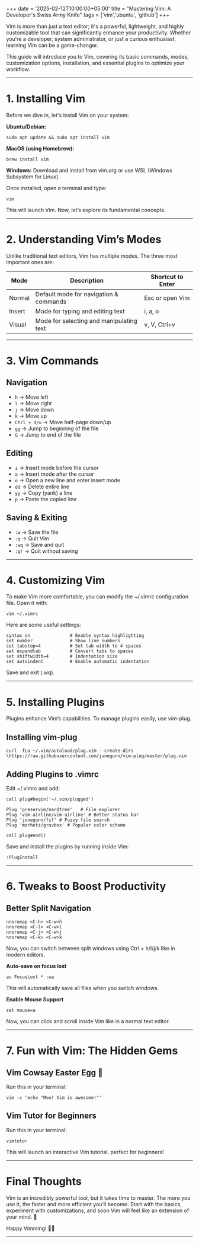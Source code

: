 +++
date = '2025-02-12T10:00:00+05:00'
title = "Mastering Vim: A Developer's Swiss Army Knife"
tags = ['vim','ubuntu', 'github']
+++



Vim is more than just a text editor; it's a powerful, lightweight, and highly customizable tool that can significantly enhance your productivity. Whether you're a developer, system administrator, or just a curious enthusiast, learning Vim can be a game-changer.

This guide will introduce you to Vim, covering its basic commands, modes, customization options, installation, and essential plugins to optimize your workflow.

---

# 1. Installing Vim

Before we dive in, let's install Vim on your system:

**Ubuntu/Debian:**

`sudo apt update && sudo apt install vim`

**MacOS (using Homebrew):**

`brew install vim`

**Windows:**
Download and install from vim.org or use WSL (Windows Subsystem for Linux).

Once installed, open a terminal and type:

`vim`

This will launch Vim. Now, let’s explore its fundamental concepts.

---

# 2. Understanding Vim’s Modes

Unlike traditional text editors, Vim has multiple modes. The three most important ones are:

| Mode    | Description                                | Shortcut to Enter        |
|---------|--------------------------------------------|--------------------------|
| Normal  | Default mode for navigation & commands     | Esc or open Vim          |
| Insert  | Mode for typing and editing text          | i, a, o                  |
| Visual  | Mode for selecting and manipulating text  | v, V, Ctrl+v             |

---

# 3. Vim Commands

## Navigation
- `h` → Move left
- `l` → Move right
- `j` → Move down
- `k` → Move up
- `Ctrl + d/u` → Move half-page down/up
- `gg` → Jump to beginning of the file
- `G` → Jump to end of the file

## Editing
- `i` → Insert mode before the cursor
- `a` → Insert mode after the cursor
- `o` → Open a new line and enter insert mode
- `dd` → Delete entire line
- `yy` → Copy (yank) a line
- `p` → Paste the copied line

## Saving & Exiting
- `:w` → Save the file
- `:q` → Quit Vim
- `:wq` → Save and quit
- `:q!` → Quit without saving

---

# 4. Customizing Vim

To make Vim more comfortable, you can modify the ~/.vimrc configuration file. Open it with:

`vim ~/.vimrc`

Here are some useful settings:

```vim
syntax on               # Enable syntax highlighting
set number              # Show line numbers
set tabstop=4           # Set tab width to 4 spaces
set expandtab           # Convert tabs to spaces
set shiftwidth=4        # Indentation size
set autoindent          # Enable automatic indentation
```

Save and exit (:wq).

---

# 5. Installing Plugins

Plugins enhance Vim’s capabilities. To manage plugins easily, use vim-plug.

## Installing vim-plug

`curl -fLo ~/.vim/autoload/plug.vim --create-dirs \https://raw.githubusercontent.com/junegunn/vim-plug/master/plug.vim`

## Adding Plugins to .vimrc

Edit ~/.vimrc and add:

```vim
call plug#begin('~/.vim/plugged')

Plug 'preservim/nerdtree'   # File explorer
Plug 'vim-airline/vim-airline' # Better status bar
Plug 'junegunn/fzf' # Fuzzy file search
Plug 'morhetz/gruvbox' # Popular color scheme

call plug#end()
```


Save and install the plugins by running inside Vim:

```vim
:PlugInstall
```

---

# 6. Tweaks to Boost Productivity

## Better Split Navigation

```vim
nnoremap <C-h> <C-w>h
nnoremap <C-l> <C-w>l
nnoremap <C-j> <C-w>j
nnoremap <C-k> <C-w>k
```

Now, you can switch between split windows using Ctrl + h/l/j/k like in modern editors.

**Auto-save on focus lost**

```vim
au FocusLost * :wa
```

This will automatically save all files when you switch windows.

**Enable Mouse Support**

```vim
set mouse=a
```

Now, you can click and scroll inside Vim like in a normal text editor.

---

# 7. Fun with Vim: The Hidden Gems

## Vim Cowsay Easter Egg 🐄

Run this in your terminal:

`vim -c 'echo "Moo! Vim is awesome!"'`

## Vim Tutor for Beginners

Run this in your terminal:

`vimtutor`

This will launch an interactive Vim tutorial, perfect for beginners!

---

# Final Thoughts

Vim is an incredibly powerful tool, but it takes time to master. The more you use it, the faster and more efficient you’ll become. Start with the basics, experiment with customizations, and soon Vim will feel like an extension of your mind. 🚀

Happy Vimming! 🎩✨

---

